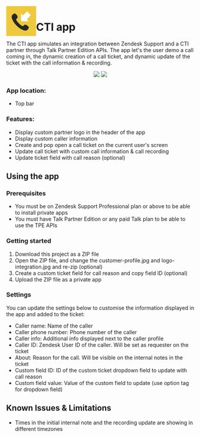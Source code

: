 <img src="./assets/logo.png" align="left" title="CTI app logo" alt="App Logo" width="80px" height="80px">

# CTI app

The CTI app simulates an integration between Zendesk Support and a CTI partner through Talk Partner Edition APIs. The app let's the user demo a call coming in, the dynamic creation of a call ticket, and dynamic update of the ticket with the call information & recording.

<p align="center">
    <img src="https://cl.ly/44295a3b4426/Screen%252520Recording%2525202019-06-24%252520at%25252012.37%252520pm.gif" width="600px">
    <img src="https://cl.ly/c12819af79d6/Screen%252520Recording%2525202019-06-24%252520at%25252012.35%252520pm.gif" width="200px">
</p>

### App location:
* Top bar

### Features:
* Display custom partner logo in the header of the app
* Display custom caller information
* Create and pop open a call ticket on the current user's screen
* Update call ticket with custom call information & call recording
* Update ticket field with call reason (optional)

## Using the app

### Prerequisites

* You must be on Zendesk Support Professional plan or above to be able to install private apps 
* You must have Talk Partner Edition or any paid Talk plan to be able to use the TPE APIs

### Getting started

1. Download this project as a ZIP file
2. Open the ZIP file, and change the customer-profile.jpg and logo-integration.jpg and re-zip (optional)
3. Create a custom ticket field for call reason and copy field ID (optional)
4. Upload the ZIP file as a private app

### Settings
You can update the settings below to customise the information displayed in the app and added to the ticket:

* Caller name: Name of the caller
* Caller phone number: Phone number of the caller
* Caller info: Additional info displayed next to the caller profile
* Caller ID: Zendesk User ID of the caller. Will be set as requester on the ticket
* About: Reason for the call. Will be visible on the internal notes in the ticket
* Custom field ID: ID of the custom ticket dropdown field to update with call reason
* Custom field value: Value of the custom field to update (use option tag for dropdown field)

## Known Issues & Limitations

* Times in the initial internal note and the recording update are showing in different timezones
